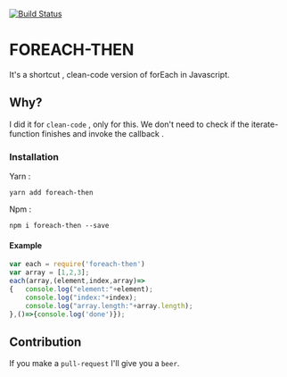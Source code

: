 
[![Build Status](https://travis-ci.org/rokity/foreach-then.svg?branch=master)](https://travis-ci.org/rokity/foreach-then)

# FOREACH-THEN

It's a shortcut , clean-code version of forEach in Javascript.

## Why?

I did it for `clean-code` , only for this.
We don't need to check if the iterate-function finishes and invoke the callback .

### Installation

Yarn :
```
yarn add foreach-then
```
Npm :
```
npm i foreach-then --save
```

#### Example 
```javascript
var each = require('foreach-then')
var array = [1,2,3];
each(array,(element,index,array)=>
{   console.log("element:"+element);
    console.log("index:"+index);
    console.log("array.length:"+array.length);
},()=>{console.log('done')});
```

## Contribution

If you make a `pull-request` I'll give you a `beer`. 


